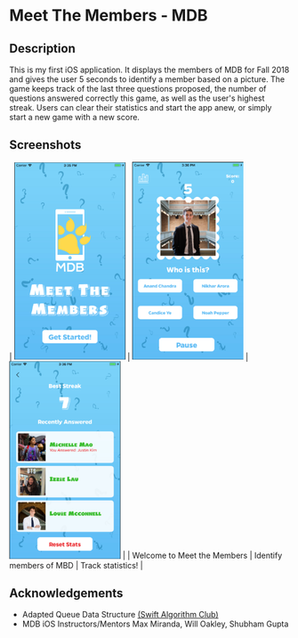 # Meet The Members - MDB

## Description
This is my first iOS application. It displays the members of MDB for Fall 2018 and gives the user 5 seconds to identify a member based on a picture. The game keeps track of the last three questions proposed, the number of questions answered correctly this game, as well as the user's highest streak. Users can clear their statistics and start the app anew, or simply start a new game with a new score.

## Screenshots
| <img src="screenshots/home.png" width="200">        | <img src="screenshots/gameplay.png" width="200">           | <img src="screenshots/stats.png" width="200">  |
| Welcome to Meet the Members | Identify members of MBD | Track statistics! |

## Acknowledgements
* Adapted Queue Data Structure [\(Swift Algorithm Club\)](https://github.com/raywenderlich/swift-algorithm-club/blob/master/Queue/)
* MDB iOS Instructors/Mentors Max Miranda, Will Oakley, Shubham Gupta
